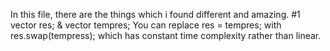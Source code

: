 In this file, there are the things which i found different and amazing.
#1  vector<string> res; & vector<string> tempres;
    You can replace res = tempres; with res.swap(tempress); which has constant time complexity rather than linear.
    
